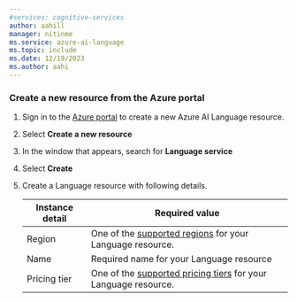 ```yaml
---
#services: cognitive-services
author: aahill
manager: nitinme
ms.service: azure-ai-language
ms.topic: include
ms.date: 12/19/2023
ms.author: aahi
---
```


### Create a new resource from the Azure portal

1. Sign in to the [Azure portal](https://portal.azure.com/#create/Microsoft.CognitiveServicesTextAnalytics) to create a new Azure AI Language resource. 

2. Select **Create a new resource**

3. In the window that appears, search for **Language service**  

4. Select **Create** 

5. Create a Language resource with following details.

    |Instance detail  |Required value  |
    |---------|---------|
    |Region | One of the [supported regions](../service-limits.md#regional-availability) for your Language resource.          |
    |Name| Required name for your Language resource|
    |Pricing tier     | One of the [supported pricing tiers](../service-limits.md#language-resource-limits) for your Language resource.       |
